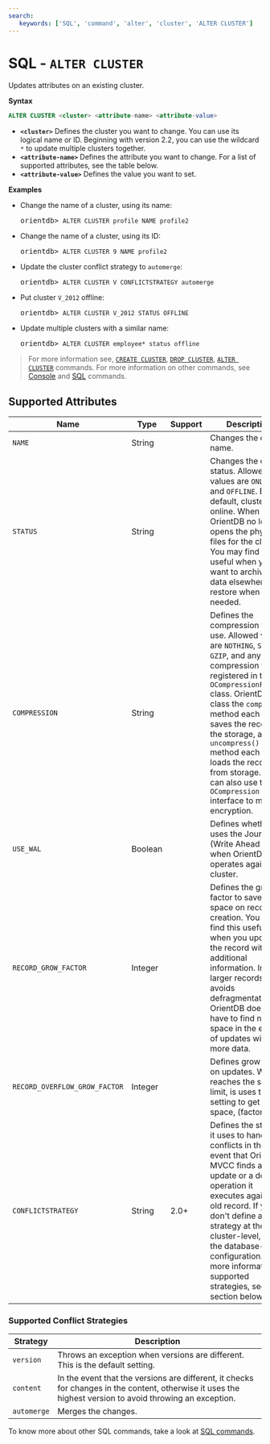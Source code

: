 ```yaml
---
search:
   keywords: ['SQL', 'command', 'alter', 'cluster', 'ALTER CLUSTER']
---
```

# SQL - `ALTER CLUSTER`

Updates attributes on an existing cluster.

**Syntax**

```sql
ALTER CLUSTER <cluster> <attribute-name> <attribute-value>
```

- **`<cluster>`** Defines the cluster you want to change.  You can use its logical name or ID.  Beginning with version 2.2, you can use the wildcard `*` to update multiple clusters together.
- **`<attribute-name>`** Defines the attribute you want to change.  For a list of supported attributes, see the table below.
- **`<attribute-value>`** Defines the value you want to set.

**Examples**

- Change the name of a cluster, using its name:

  <pre>
  orientdb> <code class="lang-sql userinput">ALTER CLUSTER profile NAME profile2</code>
  </pre>

- Change the name of a cluster, using its ID:

  <pre>
  orientdb> <code class="lang-sql userinput">ALTER CLUSTER 9 NAME profile2</code>
  </pre>

- Update the cluster conflict strategy to `automerge`:

  <pre>
  orientdb> <code class="lang-sql userinput">ALTER CLUSTER V CONFLICTSTRATEGY automerge</code>
  </pre>

- Put cluster `V_2012` offline:

  <pre>
  orientdb> <code class='lang-sql userinput'>ALTER CLUSTER V_2012 STATUS OFFLINE</code>
  </pre>

- Update multiple clusters with a similar name:

  <pre>
  orientdb> <code class='lang-sql userinput'>ALTER CLUSTER employee* status offline</code>
  </pre>



>For more information see, [`CREATE CLUSTER`](SQL-Create-Cluster.md), [`DROP CLUSTER`](SQL-Drop-Cluster.md), [`ALTER CLUSTER`](SQL-Alter-Cluster.md) commands.  For more information on other commands, see [Console](Console-Commands.md) and [SQL](SQL.md) commands.

## Supported Attributes

| Name | Type | Support | Description |
|---|---|---|---|
| `NAME` | String | | Changes the cluster name. |
| `STATUS`| String | | Changes the cluster status.  Allowed values are `ONLINE` and `OFFLINE`.  By default, clusters are online.  When offline, OrientDB no longer opens the physical files for the cluster.  You may find this useful when you want to archive old data elsewhere and restore when needed.|
| `COMPRESSION` | String | | Defines the compression type to use.  Allowed values are `NOTHING`, `SNAPPY`, `GZIP`, and any other compression types registered in the `OCompressionFactory` class.  OrientDB class the `compress()` method each time it saves the record to the storage, and the `uncompress()` method each time it loads the record from storage.  You can also use the `OCompression` interface to manage encryption.|
|`USE_WAL`| Boolean || Defines whether it uses the Journal (Write Ahead Log) when OrientDB operates against the cluster.|
| `RECORD_GROW_FACTOR`|Integer| | Defines the grow factor to save more space on record creation.  You may find this useful when you update the record with additional information.  In larger records, this avoids defragmentation, as OrientDB doesn't have to find new space in the event of updates with more data.|
|`RECORD_OVERFLOW_GROW_FACTOR`|Integer|| Defines grow factor on updates.  When it reaches the size limit, is uses this setting to get more space, (factor > 1).|
|`CONFLICTSTRATEGY`|String|2.0+| Defines the strategy it uses to handle conflicts in the event that OrientDB MVCC finds an update or a delete operation it executes against an old record.  If you don't define a strategy at the cluster-level, it uses the database-level configuration.  For more information on supported strategies, see the section below.|

### Supported Conflict Strategies

| Strategy | Description |
|---|---|
| `version` | Throws an exception when versions are different.  This is the default setting. |
| `content` | In the event that the versions are different, it checks for changes in the content, otherwise it uses the highest version to avoid throwing an exception.|
| `automerge` | Merges the changes.|





To know more about other SQL commands, take a look at [SQL commands](SQL.md).
